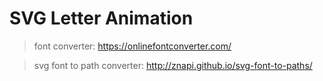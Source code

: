 # SVG Letter Animation

> font converter: https://onlinefontconverter.com/

> svg font to path converter: http://znapi.github.io/svg-font-to-paths/
